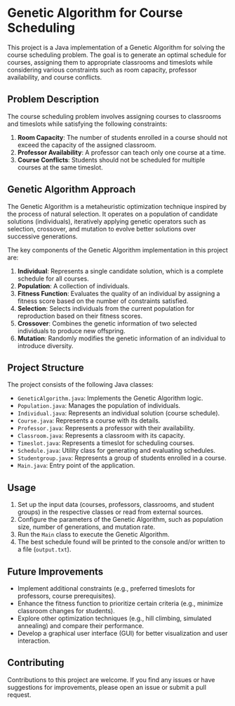 # Genetic Algorithm for Course Scheduling

This project is a Java implementation of a Genetic Algorithm for solving the course scheduling problem. The goal is to generate an optimal schedule for courses, assigning them to appropriate classrooms and timeslots while considering various constraints such as room capacity, professor availability, and course conflicts.

## Problem Description

The course scheduling problem involves assigning courses to classrooms and timeslots while satisfying the following constraints:

1. **Room Capacity**: The number of students enrolled in a course should not exceed the capacity of the assigned classroom.
2. **Professor Availability**: A professor can teach only one course at a time.
3. **Course Conflicts**: Students should not be scheduled for multiple courses at the same timeslot.

## Genetic Algorithm Approach

The Genetic Algorithm is a metaheuristic optimization technique inspired by the process of natural selection. It operates on a population of candidate solutions (individuals), iteratively applying genetic operators such as selection, crossover, and mutation to evolve better solutions over successive generations.

The key components of the Genetic Algorithm implementation in this project are:

1. **Individual**: Represents a single candidate solution, which is a complete schedule for all courses.
2. **Population**: A collection of individuals.
3. **Fitness Function**: Evaluates the quality of an individual by assigning a fitness score based on the number of constraints satisfied.
4. **Selection**: Selects individuals from the current population for reproduction based on their fitness scores.
5. **Crossover**: Combines the genetic information of two selected individuals to produce new offspring.
6. **Mutation**: Randomly modifies the genetic information of an individual to introduce diversity.

## Project Structure

The project consists of the following Java classes:

- `GeneticAlgorithm.java`: Implements the Genetic Algorithm logic.
- `Population.java`: Manages the population of individuals.
- `Individual.java`: Represents an individual solution (course schedule).
- `Course.java`: Represents a course with its details.
- `Professor.java`: Represents a professor with their availability.
- `Classroom.java`: Represents a classroom with its capacity.
- `Timeslot.java`: Represents a timeslot for scheduling courses.
- `Schedule.java`: Utility class for generating and evaluating schedules.
- `Studentgroup.java`: Represents a group of students enrolled in a course.
- `Main.java`: Entry point of the application.

## Usage

1. Set up the input data (courses, professors, classrooms, and student groups) in the respective classes or read from external sources.
2. Configure the parameters of the Genetic Algorithm, such as population size, number of generations, and mutation rate.
3. Run the `Main` class to execute the Genetic Algorithm.
4. The best schedule found will be printed to the console and/or written to a file (`output.txt`).

## Future Improvements

- Implement additional constraints (e.g., preferred timeslots for professors, course prerequisites).
- Enhance the fitness function to prioritize certain criteria (e.g., minimize classroom changes for students).
- Explore other optimization techniques (e.g., hill climbing, simulated annealing) and compare their performance.
- Develop a graphical user interface (GUI) for better visualization and user interaction.

## Contributing

Contributions to this project are welcome. If you find any issues or have suggestions for improvements, please open an issue or submit a pull request.